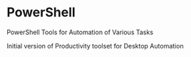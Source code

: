 # PowerShell
PowerShell Tools for Automation of Various Tasks

Initial version of Productivity toolset for Desktop Automation
